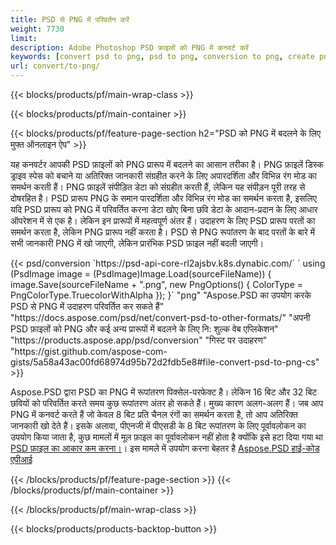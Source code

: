 ```yaml
---
title: PSD से PNG में परिवर्तन करें
weight: 7730
limit: 
description: Adobe Photoshop PSD फ़ाइलों को PNG में कनवर्ट करें
keywords: [convert psd to png, psd to png, conversion to png, create png from psd, print psd as png]
url: convert/to-png/
---
```


{{< blocks/products/pf/main-wrap-class >}}

{{< blocks/products/pf/main-container >}}

{{< blocks/products/pf/feature-page-section h2="PSD को PNG में बदलने के लिए मुफ्त ऑनलाइन ऐप" >}}
<p>यह कनवर्टर आपकी PSD फ़ाइलों को PNG प्रारूप में बदलने का आसान तरीका है। PNG फ़ाइलें डिस्क ड्राइव स्पेस को बचाने या अतिरिक्त जानकारी संग्रहीत करने के लिए अपारदर्शिता और विभिन्न रंग मोड का समर्थन करती हैं। PNG फ़ाइलें संपीड़ित डेटा को संग्रहीत करती हैं, लेकिन यह संपीड़न पूरी तरह से दोषरहित है। PSD प्रारूप PNG के समान पारदर्शिता और विभिन्न रंग मोड का समर्थन करता है, इसलिए यदि PSD प्रारूप को PNG में परिवर्तित करना डेटा खोए बिना छवि डेटा के आदान-प्रदान के लिए आधार ऑपरेशन में से एक है। लेकिन इन प्रारूपों में महत्वपूर्ण अंतर हैं। उदाहरण के लिए PSD प्रारूप परतों का समर्थन करता है, लेकिन PNG प्रारूप नहीं करता है। PSD से PNG रूपांतरण के बाद परतों के बारे में सभी जानकारी PNG में खो जाएगी, लेकिन प्रारंभिक PSD फ़ाइल नहीं बदली जाएगी।</p>
{{< psd/conversion `https://psd-api-core-rl2ajsbv.k8s.dynabic.com/` 
`    using (PsdImage image = (PsdImage)Image.Load(sourceFileName))
    {
        image.Save(sourceFileName + ".png",  new PngOptions() {  ColorType = PngColorType.TruecolorWithAlpha });
    }` 
	"png" 
"Aspose.PSD का उपयोग करके PSD से PNG में उदाहरण परिवर्तित कर सकते हैं"  "https://docs.aspose.com/psd/net/convert-psd-to-other-formats/" 
"अपनी PSD फ़ाइलों को PNG और कई अन्य प्रारूपों में बदलने के लिए नि: शुल्क वेब एप्लिकेशन" "https://products.aspose.app/psd/conversion" 
"गिस्ट पर उदाहरण" "https://gist.github.com/aspose-com-gists/5a58a43ac00fd68974d95b72d2fdb5e8#file-convert-psd-to-png-cs" >}}
<p>Aspose.PSD द्वारा PSD का PNG में रूपांतरण पिक्सेल-परफेक्ट है। लेकिन 16 बिट और 32 बिट छवियों को परिवर्तित करते समय कुछ रूपांतरण अंतर हो सकते हैं। मुख्य कारण अलग-अलग हैं। जब आप PNG में कनवर्ट करते हैं जो केवल 8 बिट प्रति चैनल रंगों का समर्थन करता है, तो आप अतिरिक्त जानकारी खो देते हैं। इसके अलावा, पीएनजी में पीएसडी के 8 बिट रूपांतरण के लिए पूर्वावलोकन का उपयोग किया जाता है, कुछ मामलों में मूल फ़ाइल का पूर्वावलोकन नहीं होता है क्योंकि इसे हटा दिया गया था <a href="/psd/reduce-size">PSD फ़ाइल का आकार कम करना।</a>। इस मामले में उपयोग करना बेहतर है <a href="/psd">Aspose.PSD हाई-कोड एपीआई</a></p>
{{< /blocks/products/pf/feature-page-section >}}
{{< /blocks/products/pf/main-container >}}


{{< /blocks/products/pf/main-wrap-class >}}

{{< blocks/products/products-backtop-button >}}
